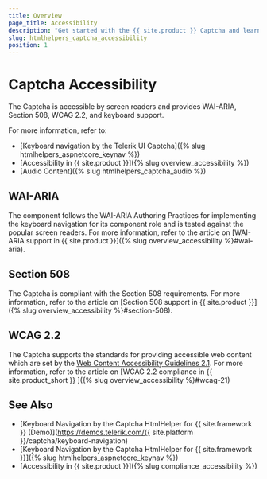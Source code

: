 ```yaml
---
title: Overview
page_title: Accessibility
description: "Get started with the {{ site.product }} Captcha and learn about its accessibility support for WAI-ARIA, Section 508, and WCAG 2.2."
slug: htmlhelpers_captcha_accessibility
position: 1
---
```


# Captcha Accessibility

The Captcha is accessible by screen readers and provides WAI-ARIA, Section 508, WCAG 2.2, and keyboard support.

For more information, refer to:
* [Keyboard navigation by the Telerik UI Captcha]({% slug htmlhelpers_aspnetcore_keynav %})
* [Accessibility in {{ site.product }}]({% slug overview_accessibility %})
* [Audio Content]({% slug htmlhelpers_captcha_audio %})

## WAI-ARIA

The component follows the WAI-ARIA Authoring Practices for implementing the keyboard navigation for its component role and is tested against the popular screen readers. For more information, refer to the article on [WAI-ARIA support in {{ site.product }}]({% slug overview_accessibility %}#wai-aria).

## Section 508

The Captcha is compliant with the Section 508 requirements. For more information, refer to the article on [Section 508 support in {{ site.product }}]({% slug overview_accessibility %}#section-508).

## WCAG 2.2

The Captcha supports the standards for providing accessible web content which are set by the [Web Content Accessibility Guidelines 2.1](https://www.w3.org/TR/WCAG/). For more information, refer to the article on [WCAG 2.2 compliance in {{ site.product_short }} ]({% slug overview_accessibility %}#wcag-21)



## See Also

* [Keyboard Navigation by the Captcha HtmlHelper for {{ site.framework }} (Demo)](https://demos.telerik.com/{{ site.platform }}/captcha/keyboard-navigation)
* [Keyboard Navigation by the Captcha HtmlHelper for {{ site.framework }}]({% slug htmlhelpers_aspnetcore_keynav %})
* [Accessibility in {{ site.product }}]({% slug compliance_accessibility %})
